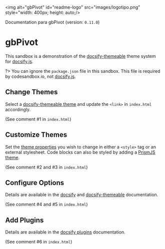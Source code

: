 <img alt="gbPivot" id="readme-logo" src="images/logotipo.png" style="width: 400px; height: auto;/>

<p id="lang-ver">Documentation para gbPivot (version: <code>0.11.0</code>)</p>

# gbPivot

This sandbox is a demonstration of the [docsify-themeable](https://jhildenbiddle.github.io/docsify-themeable/) theme system for [docsify.js](https://docsify.js.org/). 

?> You can ignore the `package.json` file in this sandbox. This file is required by codesandbox.io, not [docsify.js](https://docsify.js.org/).

## Change Themes

Select a [docsify-themeable theme](https://jhildenbiddle.github.io/docsify-themeable/#/themes) and update the `<link>` in `index.html` accordingly.

(See comment #1 in `index.html`)

## Customize Themes

Set the [theme properties](http://localhost:3000/#/customization?id=theme) you wish to change in either a `<style>` tag or an external stylesheet. Code blocks can also be styled by adding a [PrismJS theme](https://jhildenbiddle.github.io/docsify-themeable/#/customization?id=prismjs).

(See comment #2 and #3 in `index.html`)

## Configure Options

Details are available in the [docsify](https://docsify.js.org/#/configuration) and [docsify-themeable](https://jhildenbiddle.github.io/docsify-themeable/#/options) documentation.

(See comment #4 and #5 in `index.html`)

## Add Plugins

Details are available in the [docsify plugins](https://docsify.js.org/#/plugins) documentation.

(See comment #6 in `index.html`)
